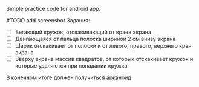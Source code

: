 Simple practice code for android app.

#TODO add screenshot
Задания:
- [ ] Бегающий кружок, отскакивающий от краев экрана
- [ ] Двигающаяся от пальца полоска шириной 2 см внизу экрана
- [ ] Шарик отскакивает от полоски и от левого, правого, верхнего края экрана
- [ ] Вверху экрана массив квадратов, от которых отскакивает кружок и которые удаляются при попадании кружка

В конечном итоге должен получиться арканоид
